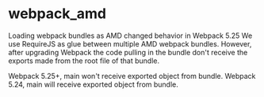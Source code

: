 # webpack_amd
Loading webpack bundles as AMD changed behavior in Webpack 5.25
We use RequireJS as glue between multiple AMD webpack bundles.
However, after upgrading Webpack the code pulling in the bundle don't receive the exports made from the root file of that bundle.

Webpack 5.25+, main won't receive exported object from bundle.
Webpack 5.24, main will receive exported object from bundle.
